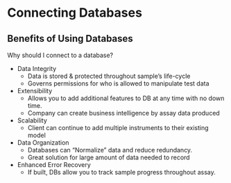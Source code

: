 # Connecting Databases

## Benefits of Using Databases

Why should I connect to a database?

* Data Integrity
  * Data is stored & protected throughout sample’s life-cycle
  * Governs permissions for who is allowed to manipulate test data
* Extensibility
  * Allows you to add additional features to DB at any time with no down time.
  * Company can create business intelligence by assay data produced
* Scalability
  * Client can continue to add multiple instruments to their existing model
* Data Organization
  * Databases can “Normalize” data and reduce redundancy.
  * Great solution for large amount of data needed to record
* Enhanced Error Recovery
  * If built, DBs allow you to track sample progress throughout assay.

